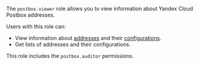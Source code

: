 The `postbox.viewer` role allows you to view information about Yandex Cloud Postbox addresses.

Users with this role can:
* View information about [addresses](../../postbox/concepts/glossary.md#adress) and their [configurations](../../postbox/concepts/glossary.md#configuration).
* Get lists of addresses and their configurations.

This role includes the `postbox.auditor` permissions.
